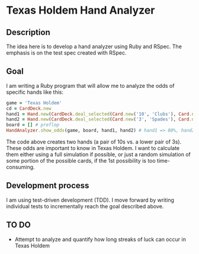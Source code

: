 # Texas Holdem Hand Analyzer

## Description
The idea here is to develop a hand analyzer using Ruby and RSpec. The emphasis is on the test spec created with RSpec.

## Goal
I am writing a Ruby program that will allow me to analyze the odds of specific hands like this:

```ruby
game = 'Texas Holdem'
cd = CardDeck.new
hand1 = Hand.new(CardDeck.deal_selected(Card.new('10', 'Clubs'), Card.new('10', 'Diamonds')))
hand2 = Hand.new(CardDeck.deal_selected(Card.new('3', 'Spades'), Card.new('3', 'Hearts')))
board = [] # preflop
HandAnalyzer.show_odds(game, board, hand1, hand2) # hand1 => 80%, hand2 => 20%
```

The code above creates two hands (a pair of 10s vs. a lower pair of 3s). These odds are important to know in Texas Holdem. I want to calculate them either using a full simulation if possible, or just a random simulation of some portion of the possible cards, if the 1st possibility is too time-consuming.

## Development process
I am using test-driven development (TDD). I move forward by writing individual tests to incrementally reach the goal described above.

## TO DO
- Attempt to analyze and quantify how long streaks of luck can occur in Texas Holdem
